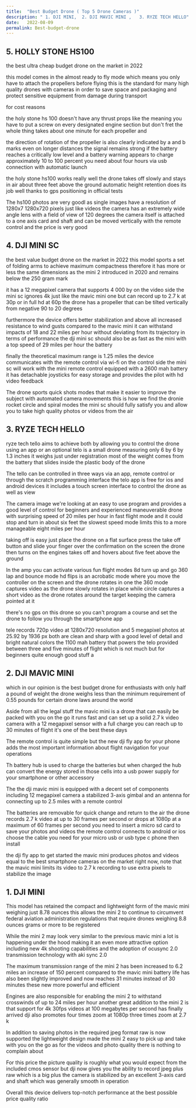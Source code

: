 ```yaml
---
title:  "Best Budget Drone ( Top 5 Drone Cameras )"
description: " 1. DJI MINI,  2. DJI MAVIC MINI ,   3. RYZE TECH HELLO"
date:   2022-08-09
permalink: Best-budget-drone
---
```





## 5. HOLLY STONE HS100

 the best ultra cheap budget drone on the market in 2022

 this model comes in the almost ready to fly mode which means you only have to attach the
propellers before flying this is the standard for many high quality drones with cameras in order to save space and packaging and protect sensitive equipment from damage during transport

for cost reasons

 the holy stone hs 100 doesn't have any thrust props like the meaning you have to put a screw on every designated engine section but don't fret the whole thing takes about one minute for each propeller and 



the direction of rotation of the propeller is also clearly indicated by a and b marks even on longer distances the signal remains strong if the battery reaches a critically low level and a battery warning appears to charge approximately 10 to 100 percent you need about four hours via usb connection with automatic launch


 the holy stone hs100 works really well the drone takes off slowly and stays in air about three feet
above the ground automatic height retention does its job well thanks to gps positioning in official tests

The hs100 photos are very goodl as single images have a resolution of 1280x7 1280x720 pixels just like videos the camera has an extremely wide angle lens with a field of view of 120 degrees
the camera itself is attached to a one axis card and shaft and can be moved vertically with the remote control and the price is very good




## 4. DJI MINI SC



the best value budget drone on the market in 2022 this model sports a set of folding arms to achieve maximum compactness therefore it has more or less the same dimensions as the
mini 2 introduced in 2020 and remains below the 250 gram mark


 it has a 12 megapixel camera that supports 4 000 by on the video side the mini sc ignores 4k just like the mavic mini one but can record up to 2.7 k at 30p or in full hd at 60p the drone has a propeller that
can be tilted vertically from negative 90 to 20 degrees


furthermore the device offers better stabilization and above all increased resistance to wind gusts compared to the mavic mini it can withstand impacts of 18 and 22 miles per hour without deviating from its trajectory in terms of performance the dji mini sc should also be as fast as the mini with a top speed of 29 miles per hour the battery


finally the theoretical maximum range is 1.25 miles the device communicates with the remote control via wi-fi on the control side the mini sc will work with the mini remote control equipped with a 2600 mah battery it has detachable joysticks for easy storage and provides the pilot with hd video feedback 




The drone sports quick shots modes that make it easier to improve the subject with automated camera movements this is how we find the dronie rocket circle and spiral modes the mini sc should fully satisfy you and allow you to take high quality photos or videos from the air













## 3. RYZE TECH HELLO



 ryze tech tello aims to achieve both by allowing you to control the drone using an app or an optional
telo is a small drone measuring only 6 by 6 by 1.3 inches it weighs just under registration most of the weight comes from the battery that slides inside the plastic body of the drone


The tello can be controlled in three ways via an app, remote control or through the scratch programming interface the telo app is free for ios and android devices it includes a touch screen interface to control the drone as well as view 


The camera image we're looking at an easy to use program and provides a good level of control for beginners and experienced maneuverable drone with surprising speed of 20 miles per hour in fast flight mode and it could stop and turn in about six feet the slowest speed mode limits this to a
more manageable eight miles per hour 


taking off is easy just place the drone on a flat surface press the take off button and slide your finger over the confirmation on the screen the drone then turns on the engines takes off and hovers about five feet above the ground

In the amp you can activate various fun flight modes 8d turn up and go 360 lap and bounce mode hd flips is an acrobatic mode where you move the controller on the screen and the drone rotates in one
the 360 mode captures video as the drone slowly rotates in place while circle captures a short video as the drone rotates around the target keeping the camera pointed at it


 there's no gps on this drone so you can't program a course and set the drone to follow you through
the smartphone app


 tele records 720p video at 1280x720 resolution and 5 megapixel photos at 25.92 by 1936 px both are clean and sharp with a good level of detail and bright natural colors the 1100 mah battery that powers the telo provided between three and five minutes of flight which is not much but for beginners quite enough good stuff a













## 2. DJI MAVIC MINI



which in our opinion is the best budget drone for enthusiasts with only half a pound of weight the drone weighs less than the minimum requirement of 0.55 pounds for certain drone laws around the world 


Aside from all the legal stuff the mavic mini is a drone that can easily be packed with you on
the go it runs fast and can set up a solid 2.7 k video camera with a 12 megapixel sensor with a full charge you can reach up to 30 minutes of flight it's one of the best these days



 The remote control is quite simple but the new dji fly app for your phone adds the most important information about flight navigation for your operations


Th battery hub is used to charge the batteries but when charged the hub can convert the energy stored in those cells into a usb power supply for your smartphone or other accessory 


The the dji mavic mini is equipped with a decent set of components including 12 megapixel camera a stabilized 3-axis gimbal and an antenna for connecting up to 2.5 miles with a remote control



 The batteries are removable for quick change and return to the air the drone records 2.7 k video at up to 30 frames per second or drops at 1080p at a maximum of 60 frames per second you need to insert a micro sd card to save your photos and videos the remote control connects to android or ios choose the cable you need for your micro usb or usb type c phone then install




 the dji fly app to get started the mavic mini produces photos and videos equal to the best smartphone cameras on the market right now, note that the mavic mini limits its video to
2.7 k recording to use extra pixels to stabilize the image















## 1. DJI MINI


This model has retained the compact and lightweight form of the mavic mini weighing just
8.78 ounces this allows the mini 2 to continue to circumvent federal aviation administration regulations that require drones weighing 8.8 ounces grams or more
to be registered 

While the mini 2 may look very similar to the previous mavic mini a lot is happening under the
hood making it an even more attractive option including new 4k shooting capabilities and the adoption of ocusync 2.0 transmission technology with aki sync 2.0 



The maximum transmission range of the mini 2 has been increased to 6.2 miles an increase of 150 percent compared to the mavic mini battery life has also been slightly improved and now reaches 31 minutes instead of 30 minutes these new more powerful and efficient 



Engines are also responsible for enabling the mini 2 to withstand crosswinds of up to 24 miles per hour another great addition to the mini 2 is that support for 4k 30fps videos at 100 megabytes per second has finally arrived dji also promotes four times zoom at 1080p three times zoom at 2.7 k 

In addition to saving photos in the required jpeg format raw is now supported the lightweight design made the mini 2 easy to pick up and take with you on the go as for the videos and photo quality there is nothing to complain about 




For this price the picture quality is roughly what you would expect from the included cmos
sensor but dji now gives you the ability to record jpeg plus raw which is a big plus the camera is stabilized by an excellent 3-axis card and shaft which was generally smooth in operation


Overall this device delivers top-notch performance at the best possible price quality ratio 
